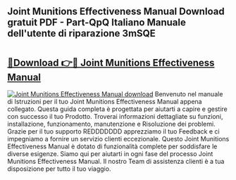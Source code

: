 ## Joint Munitions Effectiveness Manual Download gratuit PDF - Part-QpQ Italiano Manuale dell'utente di riparazione 3mSQE

# <h2><a href="http://dfg59d2.blite.top/?on=Joint+Munitions+Effectiveness+Manual">🔗Download 👉🔴 Joint Munitions Effectiveness Manual</a></h2>

[![Joint Munitions Effectiveness Manual download](https://i.imgur.com/lujVjoI.png)](http://dfg59d2.blite.top/?on=Joint+Munitions+Effectiveness+Manual)
Benvenuto nel manuale di Istruzioni per il tuo Joint Munitions Effectiveness Manual appena collegato. Questa guida completa è progettata per aiutarti a capire e gestire con successo il tuo Prodotto. Troverai informazioni dettagliate su funzioni, installazione, funzionamento, manutenzione e Risoluzione dei problemi. Grazie per il tuo supporto REDDDDDDD apprezziamo il tuo Feedback e ci impegniamo a fornire un servizio clienti eccezionale. Questo Joint Munitions Effectiveness Manual è dotato di funzionalità complete per soddisfare le diverse esigenze. Siamo qui per aiutarti in ogni fase del processo Joint Munitions Effectiveness Manual. Il nostro Team di assistenza clienti è a tua disposizione per tutto il tuo viaggio.
